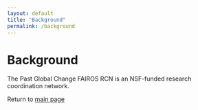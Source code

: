 ```yaml
---
layout: default
title: "Background"
permalink: /background
---
```


# Background
The Past Global Change FAIROS RCN is an NSF-funded research coordination network.

Return to [main page](README.md)
